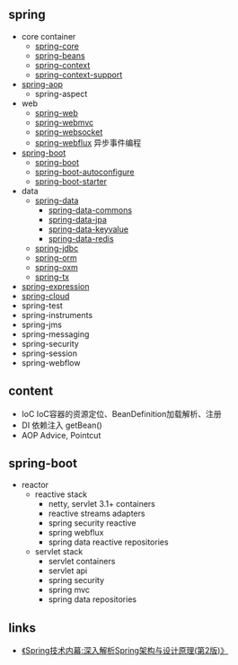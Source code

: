 
## spring
- core container
  * [spring-core](/20-framework/src/spring/spring-core/README.md)
  * [spring-beans](/20-framework/src/spring/spring-beans/README.md)
  * [spring-context](/20-framework/src/spring/spring-context/README.md)
  * [spring-context-support](/20-framework/src/spring/spring-context-support/README.md)
- [spring-aop](/20-framework/src/spring/spring-aop/README.md)
  * spring-aspect
- web
  * [spring-web](/20-framework/src/spring/spring-web/README.md)
  * [spring-webmvc](/20-framework/src/spring/spring-webmvc/README.md)
  * [spring-websocket](/20-framework/src/spring/spring-websocket/README.md)
  * [spring-webflux](/docs/20-framework/src/spring/spring-webflux) 异步事件编程
- [spring-boot](/20-framework/src/spring/spring-boot/README.md)
  * [spring-boot](/20-framework/src/spring/spring-boot/spring-boot/README.md)
  * [spring-boot-autoconfigure](/20-framework/src/spring/spring-boot/spring-boot-autoconfigure/README.md)
  * [spring-boot-starter](/20-framework/src/spring/spring-boot/spring-boot-starter/README.md)
- data
  * [spring-data](/20-framework/src/spring/spring-data/README.md)
    * [spring-data-commons](/20-framework/src/spring/spring-data/spring-data-commons/README.md)
    * [spring-data-jpa](/20-framework/src/spring/spring-data/spring-data-jpa/README.md)
    * [spring-data-keyvalue](/20-framework/src/spring/spring-data/spring-data-keyvalue/README.md)
    * [spring-data-redis](/20-framework/src/spring/spring-data/spring-data-redis/README.md)
  * [spring-jdbc](/20-framework/src/spring/spring-jdbc/README.md)
  * [spring-orm](/20-framework/src/spring/spring-orm/README.md)
  * [spring-oxm](/20-framework/src/spring/spring-oxm/README.md)
  * [spring-tx](/20-framework/src/spring/spring-tx/README.md)
- [spring-expression](/20-framework/src/spring/spring-expression/README.md)
- [spring-cloud](/20-framework/src/spring/spring-cloud/README.md)
- spring-test
- spring-instruments
- spring-jms
- spring-messaging
- spring-security
- spring-session
- spring-webflow

## content
* IoC IoC容器的资源定位、BeanDefinition加载解析、注册
* DI 依赖注入 getBean()
* AOP Advice, Pointcut

## spring-boot
* reactor
  * reactive stack
    * netty, servlet 3.1+ containers
    * reactive streams adapters
    * spring security reactive
    * spring webflux
    * spring data reactive repositories
  * servlet stack
    * servlet containers
    * servlet api
    * spring security
    * spring mvc
    * spring data repositories

## links
* [《Spring技术内幕:深入解析Spring架构与设计原理(第2版)》](/99-book/notes/20-framework/Spring技术内幕(2).md)
